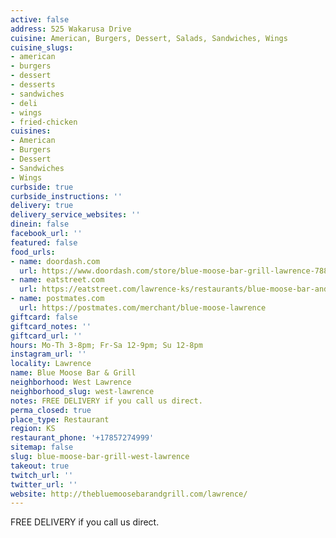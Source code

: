 ```yaml
---
active: false
address: 525 Wakarusa Drive
cuisine: American, Burgers, Dessert, Salads, Sandwiches, Wings
cuisine_slugs:
- american
- burgers
- dessert
- desserts
- sandwiches
- deli
- wings
- fried-chicken
cuisines:
- American
- Burgers
- Dessert
- Sandwiches
- Wings
curbside: true
curbside_instructions: ''
delivery: true
delivery_service_websites: ''
dinein: false
facebook_url: ''
featured: false
food_urls:
- name: doordash.com
  url: https://www.doordash.com/store/blue-moose-bar-grill-lawrence-788195/en-US
- name: eatstreet.com
  url: https://eatstreet.com/lawrence-ks/restaurants/blue-moose-bar-and-grill?ref=google_action_link
- name: postmates.com
  url: https://postmates.com/merchant/blue-moose-lawrence
giftcard: false
giftcard_notes: ''
giftcard_url: ''
hours: Mo-Th 3-8pm; Fr-Sa 12-9pm; Su 12-8pm
instagram_url: ''
locality: Lawrence
name: Blue Moose Bar & Grill
neighborhood: West Lawrence
neighborhood_slug: west-lawrence
notes: FREE DELIVERY if you call us direct.
perma_closed: true
place_type: Restaurant
region: KS
restaurant_phone: '+17857274999'
sitemap: false
slug: blue-moose-bar-grill-west-lawrence
takeout: true
twitch_url: ''
twitter_url: ''
website: http://thebluemoosebarandgrill.com/lawrence/
---
```


FREE DELIVERY if you call us direct.
